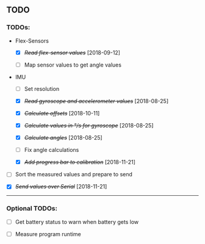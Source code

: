 ## TODO

### TODOs:

- Flex-Sensors
  * [X] ~~*Read flex-sensor values*~~ [2018-09-12]
  
  * [ ] Map sensor values to get angle values

- IMU

  * [ ] Set resolution

  * [X] ~~*Read gyroscope and accelerometer values*~~ [2018-08-25]
  
  * [X] ~~*Calculate offsets*~~ [2018-10-11]
  
  * [X] ~~*Calculate values in °/s for gyroscope*~~ [2018-08-25]
  
  * [X] ~~*Calculate angles*~~ [2018-08-25]

  * [ ] Fix angle calculations

  * [X] ~~*Add progress bar to calibration*~~ [2018-11-21]


* [ ] Sort the measured values and prepare to send

* [X] ~~*Send values over Serial*~~ [2018-11-21]


---

### Optional TODOs:

* [ ] Get battery status to warn when battery gets low

* [ ] Measure program runtime